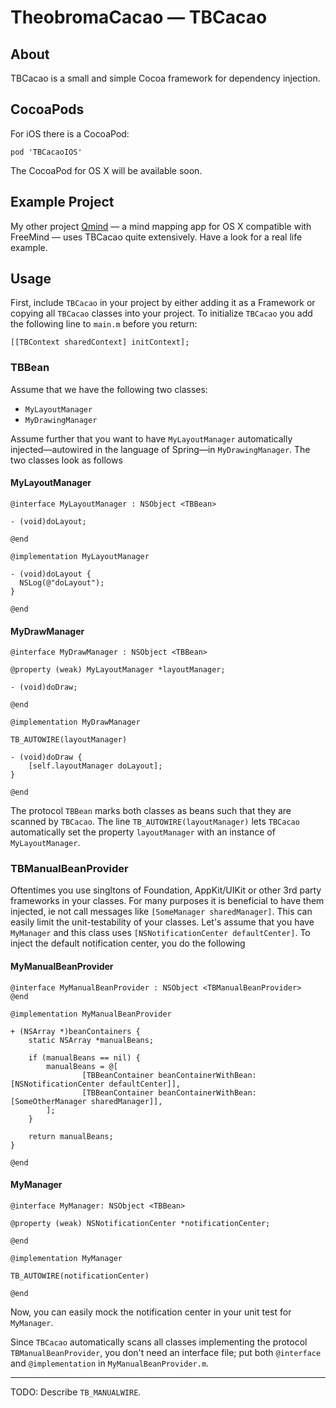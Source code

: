 # TheobromaCacao — TBCacao

## About

TBCacao is a small and simple Cocoa framework for dependency injection.

## CocoaPods
For iOS there is a CocoaPod:
```
pod 'TBCacaoIOS'
```
The CocoaPod for OS X will be available soon.

## Example Project
My other project [Qmind](https://github.com/qvacua/qmind) — a mind mapping app for OS X compatible with FreeMind — uses TBCacao quite extensively. Have a look for a real life example.

## Usage

First, include `TBCacao` in your project by either adding it as a Framework or copying all `TBCacao` classes into your project. To initialize `TBCacao` you add the following line to `main.m` before you return:
```objc
[[TBContext sharedContext] initContext];
```

### TBBean

Assume that we have the following two classes:
* `MyLayoutManager`
* `MyDrawingManager`

Assume further that you want to have `MyLayoutManager` automatically injected—autowired in the language of Spring—in `MyDrawingManager`. The two classes look as follows

#### MyLayoutManager
```objc
@interface MyLayoutManager : NSObject <TBBean>

- (void)doLayout;

@end

@implementation MyLayoutManager

- (void)doLayout {
  NSLog(@"doLayout");
}

@end
```

#### MyDrawManager
```objc
@interface MyDrawManager : NSObject <TBBean>

@property (weak) MyLayoutManager *layoutManager;

- (void)doDraw;

@end

@implementation MyDrawManager

TB_AUTOWIRE(layoutManager)

- (void)doDraw {
	[self.layoutManager doLayout];
}

@end
```

The protocol `TBBean` marks both classes as beans such that they are scanned by `TBCacao`. The line `TB_AUTOWIRE(layoutManager)` lets `TBCacao` automatically set the property `layoutManager` with an instance of `MyLayoutManager`.

### TBManualBeanProvider

Oftentimes you use singltons of Foundation, AppKit/UIKit or other 3rd party frameworks in your classes. For many purposes it is beneficial to have them injected, ie not call messages like `[SomeManager sharedManager]`. This can easily limit the unit-testability of your classes. Let's assume that you have `MyManager` and this class uses `[NSNotificationCenter defaultCenter]`. To inject the default notification center, you do the following

#### MyManualBeanProvider
```objc
@interface MyManualBeanProvider : NSObject <TBManualBeanProvider>
@end

@implementation MyManualBeanProvider

+ (NSArray *)beanContainers {
    static NSArray *manualBeans;

    if (manualBeans == nil) {
        manualBeans = @[
                [TBBeanContainer beanContainerWithBean:[NSNotificationCenter defaultCenter]],
                [TBBeanContainer beanContainerWithBean:[SomeOtherManager sharedManager]],
        ];
    }

    return manualBeans;
}

@end
```

#### MyManager
```objc
@interface MyManager: NSObject <TBBean>

@property (weak) NSNotificationCenter *notificationCenter;

@end

@implementation MyManager

TB_AUTOWIRE(notificationCenter)

@end
```

Now, you can easily mock the notification center in your unit test for `MyManager`.

Since `TBCacao` automatically scans all classes implementing the protocol `TBManualBeanProvider`, you don't need an interface file; put both `@interface` and `@implementation` in `MyManualBeanProvider.m`.

- - -

TODO: Describe `TB_MANUALWIRE`.
